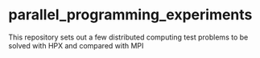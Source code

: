 # parallel_programming_experiments
This repository sets out a few distributed computing test problems to be solved with HPX and compared with MPI
